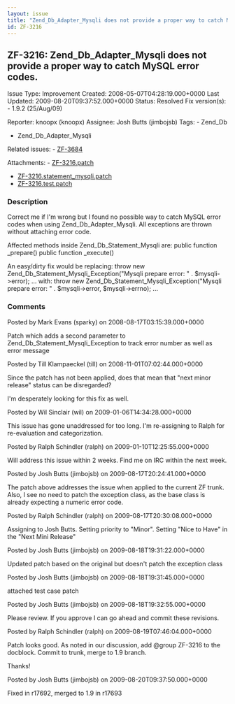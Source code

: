 ```yaml
---
layout: issue
title: "Zend_Db_Adapter_Mysqli does not provide a proper way to catch MySQL error codes."
id: ZF-3216
---
```


ZF-3216: Zend\_Db\_Adapter\_Mysqli does not provide a proper way to catch MySQL error codes.
--------------------------------------------------------------------------------------------

 Issue Type: Improvement Created: 2008-05-07T04:28:19.000+0000 Last Updated: 2009-08-20T09:37:52.000+0000 Status: Resolved Fix version(s): - 1.9.2 (25/Aug/09)
 
 Reporter:  knoopx (knoopx)  Assignee:  Josh Butts (jimbojsb)  Tags: - Zend\_Db
- Zend\_Db\_Adapter\_Mysqli
 
 Related issues: - [ZF-3684](/issues/browse/ZF-3684)
 
 Attachments: - [ZF-3216.patch](/issues/secure/attachment/11485/ZF-3216.patch)
- [ZF-3216.statement\_mysqli.patch](/issues/secure/attachment/12146/ZF-3216.statement_mysqli.patch)
- [ZF-3216.test.patch](/issues/secure/attachment/12147/ZF-3216.test.patch)
 
### Description

Correct me if I'm wrong but I found no possible way to catch MySQL error codes when using Zend\_Db\_Adapter\_Mysqli. All exceptions are thrown without attaching error code.

Affected methods inside Zend\_Db\_Statement\_Mysqli are: public function \_prepare() public function \_execute()

An easy/dirty fix would be replacing: throw new Zend\_Db\_Statement\_Mysqli\_Exception("Mysqli prepare error: " . $mysqli->error); ... with: throw new Zend\_Db\_Statement\_Mysqli\_Exception("Mysqli prepare error: " . $mysqli->error, $mysqli->errno); ...

 

 

### Comments

Posted by Mark Evans (sparky) on 2008-08-17T03:15:39.000+0000

Patch which adds a second parameter to Zend\_Db\_Statement\_Mysqli\_Exception to track error number as well as error message

 

 

Posted by Till Klampaeckel (till) on 2008-11-01T07:02:44.000+0000

Since the patch has not been applied, does that mean that "next minor release" status can be disregarded?

I'm desperately looking for this fix as well.

 

 

Posted by Wil Sinclair (wil) on 2009-01-06T14:34:28.000+0000

This issue has gone unaddressed for too long. I'm re-assigning to Ralph for re-evaluation and categorization.

 

 

Posted by Ralph Schindler (ralph) on 2009-01-10T12:25:55.000+0000

Will address this issue within 2 weeks. Find me on IRC within the next week.

 

 

Posted by Josh Butts (jimbojsb) on 2009-08-17T20:24:41.000+0000

The patch above addresses the issue when applied to the current ZF trunk. Also, I see no need to patch the exception class, as the base class is already expecting a numeric error code.

 

 

Posted by Ralph Schindler (ralph) on 2009-08-17T20:30:08.000+0000

Assigning to Josh Butts. Setting priority to "Minor". Setting "Nice to Have" in the "Next Mini Release"

 

 

Posted by Josh Butts (jimbojsb) on 2009-08-18T19:31:22.000+0000

Updated patch based on the original but doesn't patch the exception class

 

 

Posted by Josh Butts (jimbojsb) on 2009-08-18T19:31:45.000+0000

attached test case patch

 

 

Posted by Josh Butts (jimbojsb) on 2009-08-18T19:32:55.000+0000

Please review. If you approve I can go ahead and commit these revisions.

 

 

Posted by Ralph Schindler (ralph) on 2009-08-19T07:46:04.000+0000

Patch looks good. As noted in our discussion, add @group ZF-3216 to the docblock. Commit to trunk, merge to 1.9 branch.

Thanks!

 

 

Posted by Josh Butts (jimbojsb) on 2009-08-20T09:37:50.000+0000

Fixed in r17692, merged to 1.9 in r17693

 

 